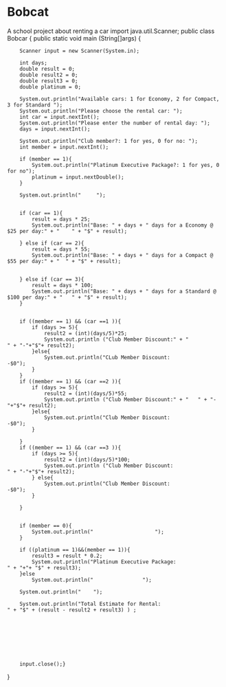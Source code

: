 # Bobcat
A school project about renting a car
import java.util.Scanner;
public class Bobcar {
	public static void main (String[]args) {

		Scanner input = new Scanner(System.in);

		int days;
		double result = 0;
		double result2 = 0;
		double result3 = 0;
		double platinum = 0;

		System.out.println("Available cars: 1 for Economy, 2 for Compact, 3 for Standard ");
		System.out.println("Please choose the rental car: ");
		int car = input.nextInt();
		System.out.println("Please enter the number of rental day: ");
		days = input.nextInt();

		System.out.println("Club member?: 1 for yes, 0 for no: ");
		int member = input.nextInt();

		if (member == 1){
			System.out.println("Platinum Executive Package?: 1 for yes, 0 for no");
			platinum = input.nextDouble();
		}

		System.out.println("     ");


		if (car == 1){
			result = days * 25;
			System.out.println("Base: " + days + " days for a Economy @ $25 per day:" + "    " + "$" + result);

		} else if (car == 2){
			result = days * 55;
			System.out.println("Base: " + days + " days for a Compact @ $55 per day:" + "  " + "$" + result);


		} else if (car == 3){
			result = days * 100;
			System.out.println("Base: " + days + " days for a Standard @ $100 per day:" + "   " + "$" + result);
		}


		if ((member == 1) && (car ==1 )){
			if (days >= 5){
				result2 = (int)(days/5)*25;
				System.out.println ("Club Member Discount:" + "                      " + "-"+"$"+ result2);
			}else{
				System.out.println("CLub Member Discount:                       -$0");
			}
		}		
		if ((member == 1) && (car ==2 )){
			if (days >= 5){
				result2 = (int)(days/5)*55;
				System.out.println ("Club Member Discount:" + "   " + "-"+"$"+ result2);
			}else{
				System.out.println("Club Member Discount:                        -$0");
			}

		}
		if ((member == 1) && (car ==3 )){
			if (days >= 5){
				result2 = (int)(days/5)*100;
				System.out.println ("Club Member Discount:                         " + "-"+"$"+ result2);
			} else{
				System.out.println("Club Member Discount:                         -$0");
			}

		}


		if (member == 0){
			System.out.println("                    ");
		}

		if ((platinum == 1)&&(member == 1)){
			result3 = result * 0.2;
			System.out.println("Platinum Executive Package:                   " + "+"+ "$" + result3);
		}else 
			System.out.println("                ");

		System.out.println("    ");

		System.out.println("Total Estimate for Rental:                    " + "$" + (result - result2 + result3) ) ;








		input.close();}
}












